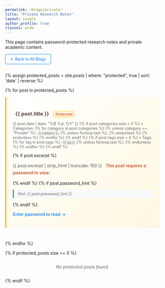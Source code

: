 ```yaml
---
permalink: /blogs/private/
title: "Private Research Notes"
layout: single
author_profile: true
classes: wide
---
```


This page contains password-protected research notes and private academic content.

<p style="margin-bottom: 2em;">
  <a href="{{ '/blogs/' | relative_url }}" class="btn btn-outline">&larr; Back to All Blogs</a>
</p>

{% assign protected_posts = site.posts | where: "protected", true | sort: 'date' | reverse %}

{% for post in protected_posts %}
  <article class="post-item protected-post">
    <h3>
      <i class="fas fa-lock protected-icon"></i>
      <a href="{{ post.url | relative_url }}" rel="permalink">{{ post.title }}</a>
      <span class="protected-badge">Protected</span>
    </h3>
    <p class="post-meta">
      <time datetime="{{ post.date | date_to_xmlschema }}">{{ post.date | date: "%B %d, %Y" }}</time>
      {% if post.categories.size > 0 %}
        • Categories: 
        {% for category in post.categories %}
          {% unless category == "Private" %}
            <span class="category">{{ category }}</span>{% unless forloop.last %}, {% endunless %}
          {% endunless %}
        {% endfor %}
      {% endif %}
      {% if post.tags.size > 0 %}
        • Tags: 
        {% for tag in post.tags %}
          <span class="tag">{{ tag }}</span>{% unless forloop.last %}, {% endunless %}
        {% endfor %}
      {% endif %}
    </p>
    {% if post.excerpt %}
      <p class="post-excerpt">
        {{ post.excerpt | strip_html | truncate: 150 }}
        <span class="protected-notice">This post requires a password to view.</span>
      </p>
    {% endif %}
    {% if post.password_hint %}
      <p class="password-hint">
        <i class="fas fa-info-circle"></i> Hint: {{ post.password_hint }}
      </p>
    {% endif %}
    <p>
      <a href="{{ post.url | relative_url }}" class="read-more">
        Enter password to read &rarr;
      </a>
    </p>
  </article>
{% endfor %}

{% if protected_posts.size == 0 %}
  <p class="no-posts">No protected posts found.</p>
{% endif %}

<style>
.post-item {
  margin-bottom: 3em;
  padding-bottom: 2em;
  border-bottom: 1px solid #eee;
}

.post-item h3 {
  margin-bottom: 0.5em;
  color: #333;
}

.post-item h3 a {
  text-decoration: none;
  color: inherit;
}

.post-item h3 a:hover {
  color: #007bff;
}

.post-meta {
  color: #666;
  font-size: 0.9em;
  margin-bottom: 1em;
}

.tag, .category {
  background-color: #f0f0f0;
  padding: 2px 6px;
  border-radius: 3px;
  font-size: 0.8em;
}

.post-excerpt {
  color: #555;
  line-height: 1.6;
  margin-bottom: 1em;
}

.password-hint {
  color: #666;
  font-size: 0.9em;
  font-style: italic;
  margin-bottom: 1em;
  padding: 0.5em;
  background-color: #f8f9fa;
  border-left: 3px solid #007bff;
  border-radius: 0 4px 4px 0;
}

.password-hint i {
  color: #007bff;
  margin-right: 0.5em;
}

.read-more {
  color: #007bff;
  text-decoration: none;
  font-weight: 500;
}

.read-more:hover {
  text-decoration: underline;
}

.btn {
  display: inline-block;
  padding: 8px 16px;
  text-decoration: none;
  border-radius: 4px;
  font-size: 0.9em;
  transition: all 0.3s;
}

.btn-outline {
  background-color: transparent;
  color: #007bff;
  border: 1px solid #007bff;
}

.btn-outline:hover {
  background-color: #007bff;
  color: white;
}

.no-posts {
  text-align: center;
  color: #666;
  font-style: italic;
  margin: 2em 0;
}

/* Protected post styles */
.protected-post {
  background: linear-gradient(135deg, #fff 0%, #fff8e1 100%);
  border-left: 4px solid #ffb300;
  padding: 1.5em;
  border-radius: 0 8px 8px 0;
}

.protected-icon {
  color: #ff8f00;
  margin-right: 0.5rem;
  font-size: 0.9rem;
}

.protected-badge {
  display: inline-block;
  background: #fff3e0;
  color: #e65100;
  padding: 2px 8px;
  border-radius: 12px;
  font-size: 0.75rem;
  font-weight: 500;
  margin-left: 0.5rem;
  border: 1px solid #ffcc02;
}

.protected-notice {
  color: #bf360c;
  font-style: italic;
  font-weight: 500;
  margin-left: 0.5rem;
}

.protected-post h3 a {
  color: #5d4037;
}

.protected-post h3 a:hover {
  color: #3e2723;
}
</style>